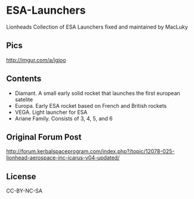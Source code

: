 # ESA-Launchers
Lionheads Collection of ESA Launchers fixed and maintained by MacLuky

## Pics
http://imgur.com/a/igjoo

## Contents
- Diamant.
A small early solid rocket that launches the first european satelite
- Europa.
Early ESA rocket based on French and British rockets
- VEGA.
Light launcher for ESA
- Ariane Family.
Consists of 3, 4, 5, and 6

## Original Forum Post
http://forum.kerbalspaceprogram.com/index.php?/topic/12078-025-lionhead-aerospace-inc-icarus-v04-updated/

## License
CC-BY-NC-SA
